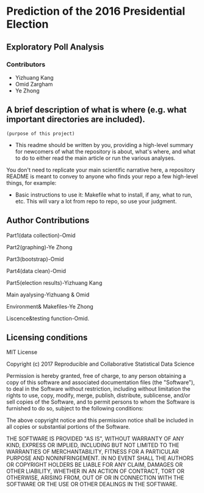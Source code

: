 # Prediction of the 2016 Presidential Election
## Exploratory Poll Analysis

### Contributors
+ Yizhuang Kang
+ Omid Zargham
+ Ye Zhong

## A brief description of what is where (e.g. what important directories are included).
    (purpose of this project)

- This readme should be written by you, providing a high-level summary for newcomers of what the repository is about, what's where, and what to do to either read the main article or run the various analyses.

You don't need to replicate your main scientific narrative here, a repository README is meant to convey to anyone who finds your repo a few high-level things, for example:

- Basic instructions to use it: Makefile what to install, if any, what to run, etc.  This will vary a lot from repo to repo, so use your judgment.

## Author Contributions
Part1(data collection)-Omid

Part2(graphing)-Ye Zhong

Part3(bootstrap)-Omid

Part4(data clean)-Omid

Part5(election results)-Yizhuang Kang

Main ayalysing-Yizhuang & Omid

Environment& Makefiles-Ye Zhong

Liscence&testing function-Omid.


## Licensing conditions
MIT License

Copyright (c) 2017 Reproducible and Collaborative Statistical Data Science

Permission is hereby granted, free of charge, to any person obtaining a copy
of this software and associated documentation files (the "Software"), to deal
in the Software without restriction, including without limitation the rights
to use, copy, modify, merge, publish, distribute, sublicense, and/or sell
copies of the Software, and to permit persons to whom the Software is
furnished to do so, subject to the following conditions:

The above copyright notice and this permission notice shall be included in all
copies or substantial portions of the Software.

THE SOFTWARE IS PROVIDED "AS IS", WITHOUT WARRANTY OF ANY KIND, EXPRESS OR
IMPLIED, INCLUDING BUT NOT LIMITED TO THE WARRANTIES OF MERCHANTABILITY,
FITNESS FOR A PARTICULAR PURPOSE AND NONINFRINGEMENT. IN NO EVENT SHALL THE
AUTHORS OR COPYRIGHT HOLDERS BE LIABLE FOR ANY CLAIM, DAMAGES OR OTHER
LIABILITY, WHETHER IN AN ACTION OF CONTRACT, TORT OR OTHERWISE, ARISING FROM,
OUT OF OR IN CONNECTION WITH THE SOFTWARE OR THE USE OR OTHER DEALINGS IN THE
SOFTWARE.
